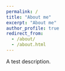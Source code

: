 ```yaml
---
permalink: /
title: "About me"
excerpt: "About me"
author_profile: true
redirect_from: 
  - /about/
  - /about.html
---
```


A test description.
